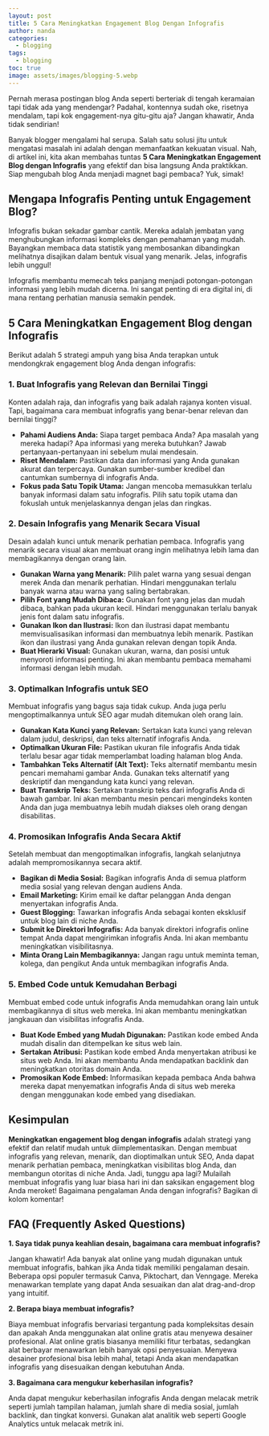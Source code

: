 ```yaml
---
layout: post
title: 5 Cara Meningkatkan Engagement Blog Dengan Infografis
author: nanda
categories:
  - blogging
tags:
  - blogging
toc: true
image: assets/images/blogging-5.webp
---
```



Pernah merasa postingan blog Anda seperti berteriak di tengah keramaian tapi tidak ada yang mendengar? Padahal, kontennya sudah oke, risetnya mendalam, tapi kok engagement-nya gitu-gitu aja? Jangan khawatir, Anda tidak sendirian!

Banyak blogger mengalami hal serupa. Salah satu solusi jitu untuk mengatasi masalah ini adalah dengan memanfaatkan kekuatan visual. Nah, di artikel ini, kita akan membahas tuntas **5 Cara Meningkatkan Engagement Blog dengan Infografis** yang efektif dan bisa langsung Anda praktikkan. Siap mengubah blog Anda menjadi magnet bagi pembaca? Yuk, simak!

## Mengapa Infografis Penting untuk Engagement Blog?

Infografis bukan sekadar gambar cantik. Mereka adalah jembatan yang menghubungkan informasi kompleks dengan pemahaman yang mudah. Bayangkan membaca data statistik yang membosankan dibandingkan melihatnya disajikan dalam bentuk visual yang menarik. Jelas, infografis lebih unggul!

Infografis membantu memecah teks panjang menjadi potongan-potongan informasi yang lebih mudah dicerna. Ini sangat penting di era digital ini, di mana rentang perhatian manusia semakin pendek.

## 5 Cara Meningkatkan Engagement Blog dengan Infografis

Berikut adalah 5 strategi ampuh yang bisa Anda terapkan untuk mendongkrak engagement blog Anda dengan infografis:

### 1\. Buat Infografis yang Relevan dan Bernilai Tinggi

Konten adalah raja, dan infografis yang baik adalah rajanya konten visual. Tapi, bagaimana cara membuat infografis yang benar-benar relevan dan bernilai tinggi?

- **Pahami Audiens Anda:** Siapa target pembaca Anda? Apa masalah yang mereka hadapi? Apa informasi yang mereka butuhkan? Jawab pertanyaan-pertanyaan ini sebelum mulai mendesain.
- **Riset Mendalam:** Pastikan data dan informasi yang Anda gunakan akurat dan terpercaya. Gunakan sumber-sumber kredibel dan cantumkan sumbernya di infografis Anda.
- **Fokus pada Satu Topik Utama:** Jangan mencoba memasukkan terlalu banyak informasi dalam satu infografis. Pilih satu topik utama dan fokuslah untuk menjelaskannya dengan jelas dan ringkas.

### 2\. Desain Infografis yang Menarik Secara Visual

Desain adalah kunci untuk menarik perhatian pembaca. Infografis yang menarik secara visual akan membuat orang ingin melihatnya lebih lama dan membagikannya dengan orang lain.

- **Gunakan Warna yang Menarik:** Pilih palet warna yang sesuai dengan merek Anda dan menarik perhatian. Hindari menggunakan terlalu banyak warna atau warna yang saling bertabrakan.
- **Pilih Font yang Mudah Dibaca:** Gunakan font yang jelas dan mudah dibaca, bahkan pada ukuran kecil. Hindari menggunakan terlalu banyak jenis font dalam satu infografis.
- **Gunakan Ikon dan Ilustrasi:** Ikon dan ilustrasi dapat membantu memvisualisasikan informasi dan membuatnya lebih menarik. Pastikan ikon dan ilustrasi yang Anda gunakan relevan dengan topik Anda.
- **Buat Hierarki Visual:** Gunakan ukuran, warna, dan posisi untuk menyoroti informasi penting. Ini akan membantu pembaca memahami informasi dengan lebih mudah.

### 3\. Optimalkan Infografis untuk SEO

Membuat infografis yang bagus saja tidak cukup. Anda juga perlu mengoptimalkannya untuk SEO agar mudah ditemukan oleh orang lain.

- **Gunakan Kata Kunci yang Relevan:** Sertakan kata kunci yang relevan dalam judul, deskripsi, dan teks alternatif infografis Anda.
- **Optimalkan Ukuran File:** Pastikan ukuran file infografis Anda tidak terlalu besar agar tidak memperlambat loading halaman blog Anda.
- **Tambahkan Teks Alternatif (Alt Text):** Teks alternatif membantu mesin pencari memahami gambar Anda. Gunakan teks alternatif yang deskriptif dan mengandung kata kunci yang relevan.
- **Buat Transkrip Teks:** Sertakan transkrip teks dari infografis Anda di bawah gambar. Ini akan membantu mesin pencari mengindeks konten Anda dan juga membuatnya lebih mudah diakses oleh orang dengan disabilitas.

### 4\. Promosikan Infografis Anda Secara Aktif

Setelah membuat dan mengoptimalkan infografis, langkah selanjutnya adalah mempromosikannya secara aktif.

- **Bagikan di Media Sosial:** Bagikan infografis Anda di semua platform media sosial yang relevan dengan audiens Anda.
- **Email Marketing:** Kirim email ke daftar pelanggan Anda dengan menyertakan infografis Anda.
- **Guest Blogging:** Tawarkan infografis Anda sebagai konten eksklusif untuk blog lain di niche Anda.
- **Submit ke Direktori Infografis:** Ada banyak direktori infografis online tempat Anda dapat mengirimkan infografis Anda. Ini akan membantu meningkatkan visibilitasnya.
- **Minta Orang Lain Membagikannya:** Jangan ragu untuk meminta teman, kolega, dan pengikut Anda untuk membagikan infografis Anda.

### 5\. Embed Code untuk Kemudahan Berbagi

Membuat embed code untuk infografis Anda memudahkan orang lain untuk membagikannya di situs web mereka. Ini akan membantu meningkatkan jangkauan dan visibilitas infografis Anda.

- **Buat Kode Embed yang Mudah Digunakan:** Pastikan kode embed Anda mudah disalin dan ditempelkan ke situs web lain.
- **Sertakan Atribusi:** Pastikan kode embed Anda menyertakan atribusi ke situs web Anda. Ini akan membantu Anda mendapatkan backlink dan meningkatkan otoritas domain Anda.
- **Promosikan Kode Embed:** Informasikan kepada pembaca Anda bahwa mereka dapat menyematkan infografis Anda di situs web mereka dengan menggunakan kode embed yang disediakan.

## Kesimpulan

**Meningkatkan engagement blog dengan infografis** adalah strategi yang efektif dan relatif mudah untuk diimplementasikan. Dengan membuat infografis yang relevan, menarik, dan dioptimalkan untuk SEO, Anda dapat menarik perhatian pembaca, meningkatkan visibilitas blog Anda, dan membangun otoritas di niche Anda. Jadi, tunggu apa lagi? Mulailah membuat infografis yang luar biasa hari ini dan saksikan engagement blog Anda meroket! Bagaimana pengalaman Anda dengan infografis? Bagikan di kolom komentar!

## FAQ (Frequently Asked Questions)

**1\. Saya tidak punya keahlian desain, bagaimana cara membuat infografis?**

Jangan khawatir! Ada banyak alat online yang mudah digunakan untuk membuat infografis, bahkan jika Anda tidak memiliki pengalaman desain. Beberapa opsi populer termasuk Canva, Piktochart, dan Venngage. Mereka menawarkan template yang dapat Anda sesuaikan dan alat drag-and-drop yang intuitif.

**2\. Berapa biaya membuat infografis?**

Biaya membuat infografis bervariasi tergantung pada kompleksitas desain dan apakah Anda menggunakan alat online gratis atau menyewa desainer profesional. Alat online gratis biasanya memiliki fitur terbatas, sedangkan alat berbayar menawarkan lebih banyak opsi penyesuaian. Menyewa desainer profesional bisa lebih mahal, tetapi Anda akan mendapatkan infografis yang disesuaikan dengan kebutuhan Anda.

**3\. Bagaimana cara mengukur keberhasilan infografis?**

Anda dapat mengukur keberhasilan infografis Anda dengan melacak metrik seperti jumlah tampilan halaman, jumlah share di media sosial, jumlah backlink, dan tingkat konversi. Gunakan alat analitik web seperti Google Analytics untuk melacak metrik ini.
